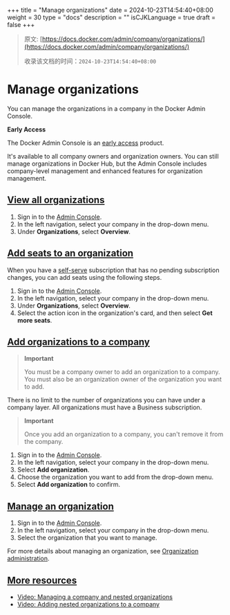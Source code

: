 +++
title = "Manage organizations"
date = 2024-10-23T14:54:40+08:00
weight = 30
type = "docs"
description = ""
isCJKLanguage = true
draft = false
+++

> 原文: [https://docs.docker.com/admin/company/organizations/](https://docs.docker.com/admin/company/organizations/)
>
> 收录该文档的时间：`2024-10-23T14:54:40+08:00`

# Manage organizations

You can manage the organizations in a company in the Docker Admin Console.

**Early Access**

The Docker Admin Console is an [early access](https://docs.docker.com/release-lifecycle#early-access-ea) product.

It's available to all company owners and organization owners. You can still manage organizations in Docker Hub, but the Admin Console includes company-level management and enhanced features for organization management.

## [View all organizations](https://docs.docker.com/admin/company/organizations/#view-all-organizations)

1. Sign in to the [Admin Console](https://admin.docker.com/).
2. In the left navigation, select your company in the drop-down menu.
3. Under **Organizations**, select **Overview**.

## [Add seats to an organization](https://docs.docker.com/admin/company/organizations/#add-seats-to-an-organization)

When you have a [self-serve](https://docs.docker.com/subscription/core-subscription/details/#self-serve) subscription that has no pending subscription changes, you can add seats using the following steps.

1. Sign in to the [Admin Console](https://admin.docker.com/).
2. In the left navigation, select your company in the drop-down menu.
3. Under **Organizations**, select **Overview**.
4. Select the action icon in the organization's card, and then select **Get more seats**.

## [Add organizations to a company](https://docs.docker.com/admin/company/organizations/#add-organizations-to-a-company)

> **Important**
>
> 
>
> You must be a company owner to add an organization to a company. You must also be an organization owner of the organization you want to add.

There is no limit to the number of organizations you can have under a company layer. All organizations must have a Business subscription.

> **Important**
>
> 
>
> Once you add an organization to a company, you can't remove it from the company.

1. Sign in to the [Admin Console](https://admin.docker.com/).
2. In the left navigation, select your company in the drop-down menu.
3. Select **Add organization**.
4. Choose the organization you want to add from the drop-down menu.
5. Select **Add organization** to confirm.

## [Manage an organization](https://docs.docker.com/admin/company/organizations/#manage-an-organization)

1. Sign in to the [Admin Console](https://admin.docker.com/).
2. In the left navigation, select your company in the drop-down menu.
3. Select the organization that you want to manage.

For more details about managing an organization, see [Organization administration](https://docs.docker.com/admin/organization/).

## [More resources](https://docs.docker.com/admin/company/organizations/#more-resources)

- [Video: Managing a company and nested organizations](https://youtu.be/XZ5_i6qiKho?feature=shared&t=229)
- [Video: Adding nested organizations to a company](https://youtu.be/XZ5_i6qiKho?feature=shared&t=454)

